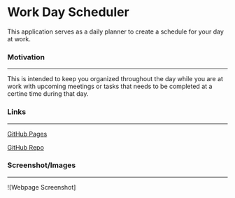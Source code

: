 # Work Day Scheduler
This application  serves as a daily planner to create a schedule for your day at work.


### Motivation
---------------------------
This is intended to keep you organized throughout the day while you are at work with upcoming meetings or tasks that needs to be completed at a certine time during that day.


### Links
---------------------------

[GitHub Pages](https://ettad.github.io/day-planner/)

[GitHub Repo](https://github.com/ettad/day-planner)


### Screenshot/Images
---------------------------
![Webpage Screenshot]

